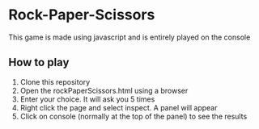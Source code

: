# Rock-Paper-Scissors
This game is made using javascript and is entirely played on the console

## How to play
1. Clone this repository
2. Open the rockPaperScissors.html using a browser 
3. Enter your choice. It will ask you 5 times
4. Right click the page and select inspect. A panel will appear
5. Click on console (normally at the top of the panel) to see the results
